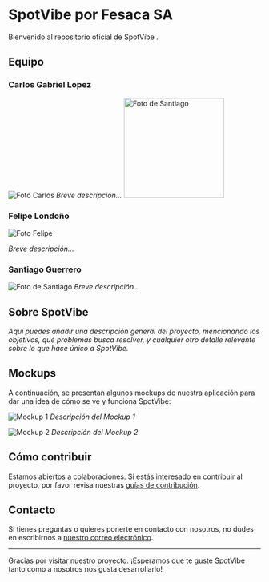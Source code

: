 # SpotVibe por Fesaca SA

Bienvenido al repositorio oficial de SpotVibe .
 
## Equipo
 
### Carlos Gabriel Lopez
![Foto Carlos](https://github.com/Intro-CompuMovil/SpotVibe/assets/124104040/a7efed85-78ca-4fad-b7af-05726b8cd2b8)
*Breve descripción...*
 <img src="https://github.com/Intro-CompuMovil/SpotVibe/assets/124104040/a7efed85-78ca-4fad-b7af-05726b8cd2b8" width="200px" alt="Foto de Santiago">
### Felipe Londoño
![Foto Felipe](https://github.com/Intro-CompuMovil/SpotVibe/assets/124104040/43fc6888-8249-4c90-b0a9-2759159ef937)


*Breve descripción...*
 
### Santiago Guerrero
![Foto de Santiago](link-a-la-foto-de-santiago.jpg)
*Breve descripción...*
 
## Sobre SpotVibe
 
*Aquí puedes añadir una descripción general del proyecto, mencionando los objetivos, qué problemas busca resolver, y cualquier otro detalle relevante sobre lo que hace único a SpotVibe.*
 
## Mockups
 
A continuación, se presentan algunos mockups de nuestra aplicación para dar una idea de cómo se ve y funciona SpotVibe:
 
![Mockup 1](link-al-mockup-1.jpg)
*Descripción del Mockup 1*
 
![Mockup 2](link-al-mockup-2.jpg)
*Descripción del Mockup 2*
 
## Cómo contribuir
 
Estamos abiertos a colaboraciones. Si estás interesado en contribuir al proyecto, por favor revisa nuestras [guías de contribución](link-a-las-guías).
 
## Contacto
 
Si tienes preguntas o quieres ponerte en contacto con nosotros, no dudes en escribirnos a [nuestro correo electrónico](mailto:email@example.com).
 
---
 
Gracias por visitar nuestro proyecto. ¡Esperamos que te guste SpotVibe tanto como a nosotros nos gusta desarrollarlo!
